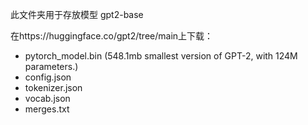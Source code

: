 此文件夹用于存放模型 gpt2-base

在https://huggingface.co/gpt2/tree/main上下载：

- pytorch_model.bin         (548.1mb smallest version of GPT-2, with 124M parameters.)
- config.json
- tokenizer.json
- vocab.json
- merges.txt
